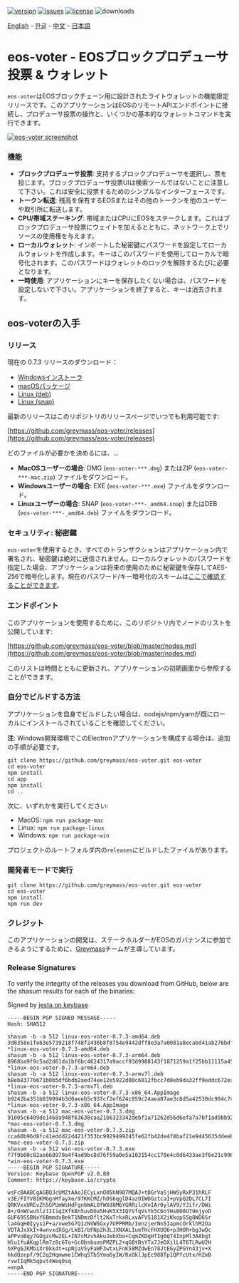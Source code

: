 [![version](https://img.shields.io/github/release/greymass/eos-voter/all.svg)](https://github.com/greymass/eos-voter/releases)
[![issues](https://img.shields.io/github/issues/greymass/eos-voter.svg)](https://github.com/greymass/eos-voter/issues)
[![license](https://img.shields.io/badge/license-MIT-blue.svg)](https://raw.githubusercontent.com/greymass/eos-voter/master/LICENSE)
![downloads](https://img.shields.io/github/downloads/greymass/eos-voter/total.svg)

[English](https://github.com/greymass/eos-voter/blob/master/README.md) - [한글](https://github.com/greymass/eos-voter/blob/master/README.kr.md) - [中文](https://github.com/greymass/eos-voter/blob/master/README.zh.md) - [日本語](https://github.com/greymass/eos-voter/blob/master/README.ja.md)

# eos-voter - EOSブロックプロデューサ投票 & ウォレット

`eos-voter`はEOSブロックチェーン用に設計されたライトウォレットの機能限定リリースです。このアプリケーションはEOSのリモートAPIエンドポイントに接続し、プロデューサ投票の操作と、いくつかの基本的なウォレットコマンドを実行できます。

[![eos-voter screenshot](https://raw.githubusercontent.com/greymass/eos-voter/master/eos-voter.png)](https://raw.githubusercontent.com/greymass/eos-voter/master/eos-voter.png)

### 機能

- **ブロックプロデューサ投票**: 支持するブロックプロデューサを選択し、票を投じます。ブロックプロデューサ投票UIは検索ツールではないことに注意して下さい。これは安全に投票するためのシンプルなインターフェースです。
- **トークン転送**: 残高を保有するEOSまたはその他のトークンを他のユーザーや取引所に転送します。
- **CPU/帯域ステーキング**: 帯域またはCPUにEOSをステークします。これはブロックプロデューサ投票にウェイトを加えるとともに、ネットワーク上でリソースの使用権を与えます。
- **ローカルウォレット**: インポートした秘密鍵にパスワードを設定してローカルウォレットを作成します。キーはこのパスワードを使用してローカルで暗号化されます。このパスワードはウォレットのロックを解除するたびに必要となります。
- **一時使用**: アプリケーションにキーを保存したくない場合は、パスワードを設定しないで下さい。アプリケーションを終了すると、キーは消去されます。

## eos-voterの入手

### リリース

現在の 0.7.3 リリースのダウンロード：

- [Windowsインストーラ](https://github.com/greymass/eos-voter/releases/download/v0.7.3/win-eos-voter-0.7.3.exe)
- [macOSパッケージ](https://github.com/greymass/eos-voter/releases/download/v0.7.3/mac-eos-voter-0.7.3.dmg)
- [Linux (deb)](https://github.com/greymass/eos-voter/releases/download/v0.7.3/linux-eos-voter-0.7.3-amd64.deb)
- [Linux (snap)](https://github.com/greymass/eos-voter/releases/download/v0.7.3/linux-eos-voter-0.7.3-amd64.snap)

最新のリリースはこのリポジトリのリリースページでいつでも利用可能です:

[https://github.com/greymass/eos-voter/releases](https://github.com/greymass/eos-voter/releases)

どのファイルが必要かを決めるには、...

- **MacOSユーザーの場合**: DMG (`eos-voter-***.dmg`) またはZIP (`eos-voter-***-mac.zip`) ファイルをダウンロード。
- **Windowsユーザーの場合**: EXE (`eos-voter-***.exe`) ファイルをダウンロード。
- **Linuxユーザーの場合**: SNAP (`eos-voter-***-_amd64.snap`) またはDEB (`eos-voter-***-_amd64.deb`) ファイルをダウンロード。

### セキュリティ: 秘密鍵

`eos-voter`を使用するとき、すべてのトランザクションはアプリケーション内で署名され、秘密鍵は絶対に送信されません。ローカルウォレットのパスワードを指定した場合、アプリケーションは将来の使用のために秘密鍵を保存してAES-256で暗号化します。現在のパスワード/キー暗号化のスキームは[ここで確認することができます](https://github.com/aaroncox/eos-voter/blob/master/app/shared/actions/wallet.js#L71-L86)。

### エンドポイント

このアプリケーションを使用するために、このリポジトリ内でノードのリストを公開しています:

[https://github.com/greymass/eos-voter/blob/master/nodes.md](https://github.com/greymass/eos-voter/blob/master/nodes.md)

このリストは時間とともに更新され、アプリケーションの初期画面から参照することができます。

### 自分でビルドする方法

アプリケーションを自身でビルドしたい場合は、nodejs/npm/yarnが既にローカルにインストールされていることを確認してください。

**注**: Windows開発環境でこのElectronアプリケーションを構成する場合は、追加の手順が必要です。

```
git clone https://github.com/greymass/eos-voter.git eos-voter
cd eos-voter
npm install
cd app
npm install
cd ..
```

次に、いずれかを実行してください:

- MacOS: `npm run package-mac`
- Linux: `npm run package-linux`
- Windows: `npm run package-win`

プロジェクトのルートフォルダ内の`releases`にビルドしたファイルがあります。

### 開発者モードで実行

```
git clone https://github.com/greymass/eos-voter.git eos-voter
cd eos-voter
npm install
npm run dev
```

### クレジット

このアプリケーションの開発は、ステークホルダーがEOSのガバナンスに参加できるようにするために、[Greymass](https://greymass.com)チームが主導しています。

### Release Signatures

To verify the integrity of the releases you download from GitHub, below are the shasum results for each of the binaries:

Signed by [jesta on keybase](https://keybase.io/jesta)

```
-----BEGIN PGP SIGNED MESSAGE-----
Hash: SHA512

shasum -b -a 512 linux-eos-voter-0.7.3-amd64.deb
3d0358e1fe63e5739218f748f2436b8f8754e9442dff8e3a7a0081a8ecabd41ab276bdf6cf0246344fc7f635cdc72cf0f2a583c2c392afb8a6eb14d4f087bde4 *linux-eos-voter-0.7.3-amd64.deb
shasum -b -a 512 linux-eos-voter-0.7.3-arm64.deb
8968ba9f9c5ad2d61da1bf6bc4624317a9accf93d9988143f1871259a1f25bb11115a457334da894393d8d859505f54359518fd7a2b9ab985105d63ec589af64 *linux-eos-voter-0.7.3-arm64.deb
shasum -b -a 512 linux-eos-voter-0.7.3-armv7l.deb
b8eb83776671b0b5df6bdb2aed74ee12e5922d00c6012fbcc7d0eb9da32ff9eddc672eaecfc6a5dd7074d190e18d94b6cf0db324a5e1fb8c974fdd12e036132f *linux-eos-voter-0.7.3-armv7l.deb
shasum -b -a 512 linux-eos-voter-0.7.3-x86_64.AppImage
b9242ba351b839994b3d0aeeb5c937cf2ef624c859c24aea07ae3c8d5a42530dc984c7c50f71963bc8227be101a278c83f070b5044af9d9a2bc9e456e0c92ff7 *linux-eos-voter-0.7.3-x86_64.AppImage
shasum -b -a 512 mac-eos-voter-0.7.3.dmg
91005c6409de1468a948f63638caa21b6323342debf1a71262d56d6efa7a7bf1ad9bb920c680649a304c9a9d57e87f6376f82b0574e51c51f44393fdd440b95b *mac-eos-voter-0.7.3.dmg
shasum -b -a 512 mac-eos-voter-0.7.3.zip
cca60b96d8fc41eddd22d421f353bc9929499245fe62fb42de4f8baf21e9445635ddeebf305908f82876b6de04aa7d8cc818e0b654833fcfcd0e78c9c1273314 *mac-eos-voter-0.7.3.zip
shasum -b -a 512 win-eos-voter-0.7.3.exe
f7f9b00c82ae668979a4f4ad9bc8d76f59a0e5a102154cc170e4c0d6433ae3f6e21c996c112f57e95e90574195e3d879684f32280595486862dc794c215f8742 *win-eos-voter-0.7.3.exe
-----BEGIN PGP SIGNATURE-----
Version: Keybase OpenPGP v2.0.80
Comment: https://keybase.io/crypto

wsFcBAABCgAGBQJcUMZtAAoJECyLxnO05hN907MQAJ+tDGrVaSjHWSyRxP31hRLF
v3E/FIYV8IKMGgnMfayXe/9TKKCMZ/hDS6qglD4azOIWDGztcaI+pVpQ2DL7CL7I
QRKVxxUREvZh5GPUmWsHdFgnbWAL0fWXd8M6YGRRilcKnIAr0ylAV9/YJifr/DWi
8+/OnWCwuSlz1IIiq2XfkBn5uvDOa5HuK5X3IQYVfqVsYk5C6oYHsB00U79mjyoD
GUF69SSBNxY6BmmdvBekT1NDmzDflt2KxTrkxRLxvAFV5181X2iKkopSSg8WO6Sr
la4GqH0IyysiP+a/xwe5G7Q1zNVW5Gxy7UPPRMb/IenzjerNn5IapmcOrklhM2Oa
VDTAJxXkI+4wnvxdXGg/LkBI/bFNp2hJLJXNXALIumTHcFHXUQ6+p3HOR+bg3wQc
aPPvoBqy7GOgzcMw2EL+IN7cMzvhAkuJebXbo+CqmZKDqHTIg0qT4InpMl3AAbgt
Hlu1fuAKqplRm7z8c6To+GcObsbuasPMZPL2+qG8tBsYTx7JeDXilL4T6TLRwU2H
hXPg6JKMbiXr0kk4t+spNjaV5yFaWF3wtxLFnK58MZdwEn78JtEGyZPGYn43jv+X
hkdQzepf/9C2q2Hqmwme1CWhqSTb5Ymo6yIW/RxOklJpEc988Tp1QPfcUtx/HZmB
rvwtIqMk5qpvt4Weq0sq
=xnpA
-----END PGP SIGNATURE-----
```
